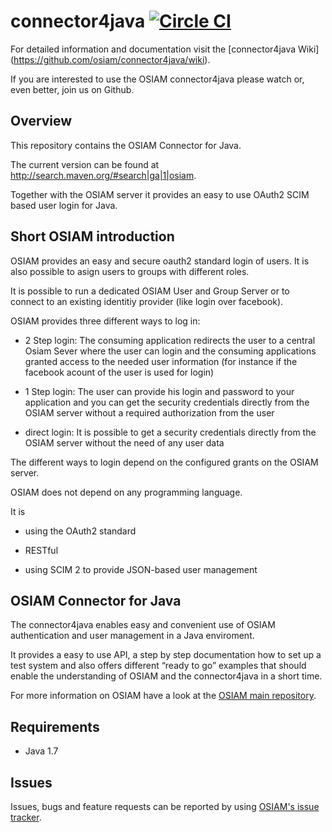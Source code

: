 # connector4java [![Circle CI](https://circleci.com/gh/osiam/connector4java.svg?style=svg)](https://circleci.com/gh/osiam/connector4java)

For detailed information and documentation visit the [connector4java Wiki]
(https://github.com/osiam/connector4java/wiki).

If you are interested to use the OSIAM connector4java please watch or, even
better, join us on Github.

## Overview

This repository contains the OSIAM Connector for Java.

The current version can be found at http://search.maven.org/#search|ga|1|osiam.

Together with the OSIAM server it provides an easy to use OAuth2 SCIM based user
login for Java.

## Short OSIAM introduction

OSIAM provides an easy and secure oauth2 standard login of users. It is also
possible to asign users to groups with different roles.

It is possible to run a dedicated OSIAM User and Group Server or to connect to
an existing identitiy provider (like login over facebook).

OSIAM provides three different ways to log in:

- 2 Step login: The consuming application redirects the user to a central Osiam
  Sever where the user can login and the consuming applications granted access
  to the needed user information (for instance if the facebook acount of the
  user is used for login)

- 1 Step login: The user can provide his login and password to your application
  and you can get the security credentials directly from the OSIAM server
  without a required authorization from the user

- direct login: It is possible to get a security credentials directly from the
  OSIAM server without the need of any user data

The different ways to login depend on the configured grants on the OSIAM server.


OSIAM does not depend on any programming language.

It is

- using the OAuth2 standard

- RESTful

- using SCIM 2 to provide JSON-based user management

## OSIAM Connector for Java

The connector4java enables easy and convenient use of OSIAM authentication and
user management in a Java enviroment.

It provides a easy to use API, a step by step documentation how to set up a test
system and also offers different “ready to go” examples that should enable the
understanding of OSIAM and the connector4java in a short time.

For more information on OSIAM have a look at the
[OSIAM main repository](https://github.com/osiam/osiam).

## Requirements

* Java 1.7

## Issues

Issues, bugs and feature requests can be reported by using
[OSIAM's issue tracker](https://github.com/osiam/connector4java/issues).
